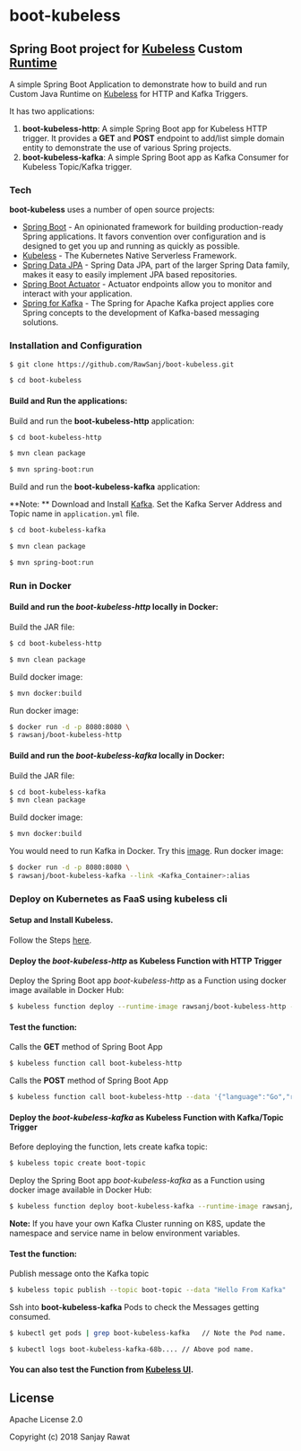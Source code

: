 # boot-kubeless
## Spring Boot project for [Kubeless] Custom [Runtime]

A simple Spring Boot Application to demonstrate how to build and run Custom Java Runtime on [Kubeless] for HTTP and Kafka Triggers. 

It has two applications:
1. **boot-kubeless-http**: A simple Spring Boot app for Kubeless HTTP trigger. It provides a **GET** and **POST** endpoint to add/list simple domain entity to demonstrate the use of various Spring projects. 
1. **boot-kubeless-kafka**: A simple Spring Boot app as Kafka Consumer for Kubeless Topic/Kafka trigger. 

### Tech

**boot-kubeless** uses a number of open source projects:

* [Spring Boot] - An opinionated framework for building production-ready Spring applications. It favors convention over configuration and is designed to get you up and running as quickly as possible.
* [Kubeless] - The Kubernetes Native Serverless Framework. 
* [Spring Data JPA] - Spring Data JPA, part of the larger Spring Data family, makes it easy to easily implement JPA based repositories.
* [Spring Boot Actuator] - Actuator endpoints allow you to monitor and interact with your application.
* [Spring for Kafka] - The Spring for Apache Kafka project applies core Spring concepts to the development of Kafka-based messaging solutions.

### Installation and Configuration

```sh
$ git clone https://github.com/RawSanj/boot-kubeless.git

$ cd boot-kubeless
```

#### Build and Run the applications:

Build and run the **boot-kubeless-http** application:
```sh
$ cd boot-kubeless-http

$ mvn clean package

$ mvn spring-boot:run
```

Build and run the **boot-kubeless-kafka** application:

**Note: ** Download and Install [Kafka]. Set the Kafka Server Address and Topic name in `application.yml` file.  
```sh
$ cd boot-kubeless-kafka

$ mvn clean package

$ mvn spring-boot:run
```


### Run in Docker

#### Build and run the *boot-kubeless-http* locally in Docker:

Build the JAR file:
```sh
$ cd boot-kubeless-http

$ mvn clean package
```

Build docker image:
```sh
$ mvn docker:build
```

Run docker image:
```sh
$ docker run -d -p 8080:8080 \
$ rawsanj/boot-kubeless-http
```

#### Build and run the *boot-kubeless-kafka* locally in Docker:

Build the JAR file:
```sh
$ cd boot-kubeless-kafka
$ mvn clean package
```

Build docker image:
```sh
$ mvn docker:build
```

You would need to run Kafka in Docker. Try this [image].
Run docker image:
```sh
$ docker run -d -p 8080:8080 \
$ rawsanj/boot-kubeless-kafka --link <Kafka_Container>:alias
```

### Deploy on Kubernetes as FaaS using kubeless cli

#### Setup and Install Kubeless. 
Follow the Steps [here].

#### Deploy the *boot-kubeless-http* as Kubeless Function with HTTP Trigger
Deploy the Spring Boot app *boot-kubeless-http* as a Function using docker image available in Docker Hub:

```sh
$ kubeless function deploy --runtime-image rawsanj/boot-kubeless-http --trigger-http boot-kubeless-http
```

#### Test the function: 

Calls the **GET** method of Spring Boot App
```sh
$ kubeless function call boot-kubeless-http
```

Calls the **POST** method of Spring Boot App
```sh
$ kubeless function call boot-kubeless-http --data '{"language":"Go","rate":1}'
```


#### Deploy the *boot-kubeless-kafka* as Kubeless Function with Kafka/Topic Trigger

Before deploying the function, lets create kafka topic:
```sh
$ kubeless topic create boot-topic
```

Deploy the Spring Boot app *boot-kubeless-kafka* as a Function using docker image available in Docker Hub:

```sh
$ kubeless function deploy boot-kubeless-kafka --runtime-image rawsanj/boot-kubeless-kafka --trigger-topic boot-topic --env KUBELESS_KAFKA_SVC=kafka --env  KUBELESS_KAFKA_NAMESPACE=kubeless
```
**Note:** If you have your own Kafka Cluster running on K8S, update the namespace and service name in below environment variables.


#### Test the function: 

Publish message onto the Kafka topic
```sh
$ kubeless topic publish --topic boot-topic --data "Hello From Kafka"
```

Ssh into **boot-kubeless-kafka** Pods to check the Messages getting consumed.
```sh
$ kubectl get pods | grep boot-kubeless-kafka   // Note the Pod name.

$ kubectl logs boot-kubeless-kafka-68b.... // Above pod name.
```


#### You can also test the Function from [Kubeless UI].


License
----

Apache License 2.0

Copyright (c) 2018 Sanjay Rawat

[//]: #

   [Spring Boot]:<https://projects.spring.io/spring-boot/>
   [Kubeless]: <http://kubeless.io/>
   [Runtime]: <https://github.com/kubeless/kubeless/blob/master/docs/runtimes.md#custom-runtime-alpha>
   [Spring Data JPA]: <https://projects.spring.io/spring-data-jpa/>
   [Spring Boot Actuator]: <https://docs.spring.io/spring-boot/docs/current/reference/html/production-ready-endpoints.html>
   [Spring for Kafka]: <https://projects.spring.io/spring-kafka/>
   [here]: <https://github.com/kubeless/kubeless#installation>
   [Kubeless UI]: <https://github.com/kubeless/kubeless-ui>
   [Kafka]: <https://kafka.apache.org/quickstart>
   [image]: <https://hub.docker.com/r/spotify/kafka>
